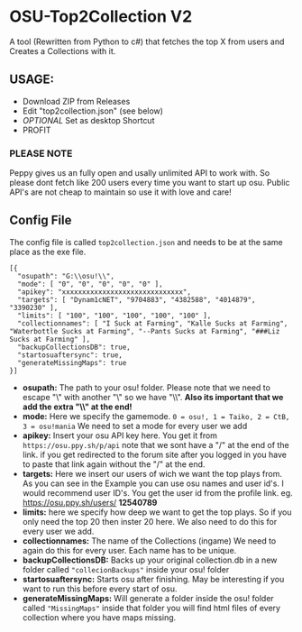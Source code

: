 # OSU-Top2Collection V2
A tool (Rewritten from Python to c#) that fetches the top X from users and Creates a Collections with it. 

## USAGE:
- Download ZIP from Releases
- Edit "top2collection.json" (see below)
- *OPTIONAL* Set as desktop Shortcut
- PROFIT

### PLEASE NOTE 
Peppy gives us an fully open and usally unlimited API to work with. So please dont fetch like 200 users every time you want to start up osu. Public API's are not cheap to maintain so use it with love and care!
## Config File
The config file is called ``top2collection.json`` and needs to be at the same place as the exe file. 
```
[{
  "osupath": "G:\\osu!\\",
  "mode": [ "0", "0", "0", "0", "0" ],
  "apikey": "xxxxxxxxxxxxxxxxxxxxxxxxxxxxxx",
  "targets": [ "Dynam1cNET", "9704883", "4382588", "4014879", "3390230" ],
  "limits": [ "100", "100", "100", "100", "100" ],
  "collectionnames": [ "I Suck at Farming", "Kalle Sucks at Farming", "Waterbottle Sucks at Farming", "--Pants Sucks at Farming", "###Liz Sucks at Farming" ],
  "backupCollectionsDB": true,
  "startosuaftersync": true,
  "generateMissingMaps": true
}]
```
* **osupath:** The path to your osu! folder. Please note that we need to escape "\\" with another "\\" so we have "\\\\". **Also its important that we add the extra "\\\\" at the end!**
* **mode:** Here we specify the gamemode. ``0 = osu!, 1 = Taiko, 2 = CtB, 3 = osu!mania`` We need to set a mode for every user we add
* **apikey:** Insert your osu API key here. You get it from ``https://osu.ppy.sh/p/api`` note that we sont have a "/" at the end of the link. if you get redirected to the forum site after you logged in you have to paste that link again without the "/" at the end.
* **targets:** Here we insert our users of wich we want the top plays from. As you can see in the Example you can use osu names and user id's. I would recommend user ID's. You get the user id from the profile link. eg. https://osu.ppy.sh/users/ **12540789**
* **limits:** here we specify how deep we want to get the top plays. So if you only need the top 20 then inster 20 here. We also need to do this for every user we add.
* **collectionnames:** The name of the Collections (ingame) We need to again do this for every user. Each name has to be unique. 
* **backupCollectionsDB:** Backs up your original collection.db in a new folder called ``"collecionBackups"`` inside your osu! folder
* **startosuaftersync:** Starts osu after finishing. May be interesting if you want to run this before every start of osu. 
* **generateMissingMaps:** Will generate a folder inside the osu! folder called ``"MissingMaps"`` inside that folder you will find html files of every collection where you have maps missing. 
